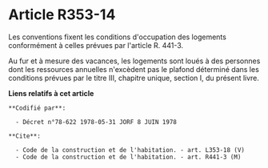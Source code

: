 # Article R353-14

Les conventions fixent les conditions d'occupation des logements conformément à celles prévues par l'article R. 441-3.

Au fur et à mesure des vacances, les logements sont loués à des personnes dont les ressources annuelles n'excèdent pas le
plafond déterminé dans les conditions prévues par le titre III, chapitre unique, section I, du présent livre.

**Liens relatifs à cet article**

	**Codifié par**:

	  - Décret n°78-622 1978-05-31 JORF 8 JUIN 1978

	**Cite**:

	  - Code de la construction et de l'habitation. - art. L353-18 (V)
	  - Code de la construction et de l'habitation. - art. R441-3 (M)
